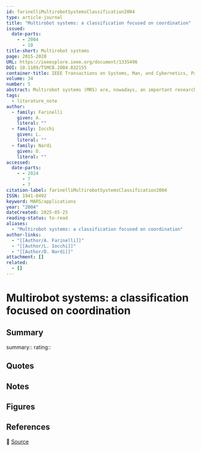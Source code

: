 ```yaml
---
id: farinelliMultirobotSystemsClassification2004
type: article-journal
title: "Multirobot systems: a classification focused on coordination"
issued:
  date-parts:
    - - 2004
      - 10
title-short: Multirobot systems
page: 2015-2028
URL: https://ieeexplore.ieee.org/document/1335496
DOI: 10.1109/TSMCB.2004.832155
container-title: IEEE Transactions on Systems, Man, and Cybernetics, Part B (Cybernetics)
volume: 34
number: 5
abstract: Multirobot systems (MRS) are, nowadays, an important research area within robotics and artificial intelligence and a growing number of systems have recently been presented in the literature. Since application domains and tasks that are faced by MRS are of increasing complexity, the ability of the robots to cooperate can be regarded as a fundamental feature. In this paper, we present a survey of the recent work in the area by specifically examining the forms of cooperation and coordination realized in the MRS. In particular, we propose a new taxonomy for classification of the approaches to coordination in MRS and we describe some systems, which we consider representative in our taxonomy. We finally discuss the outcomes of our analysis and try to highlight future trends of the research on MRS.
tags:
  - literature_note
author:
  - family: Farinelli
    given: A.
    literal: ""
  - family: Iocchi
    given: L.
    literal: ""
  - family: Nardi
    given: D.
    literal: ""
accessed:
  date-parts:
    - - 2024
      - 7
      - 7
citation-label: farinelliMultirobotSystemsClassification2004
ISSN: 1941-0492
keyword: MARS/applications
year: "2004"
dateCreated: 2025-05-25
reading-status: to-read
aliases:
  - "Multirobot systems: a classification focused on coordination"
author-links:
  - "[[Author/A. Farinelli]]"
  - "[[Author/L. Iocchi]]"
  - "[[Author/D. Nardi]]"
attachment: []
related:
  - []
---
```


# Multirobot systems: a classification focused on coordination

## Summary
summary::
rating::

## Quotes

## Notes

## Figures

## References

🔗 [Source](https://ieeexplore.ieee.org/document/1335496)

